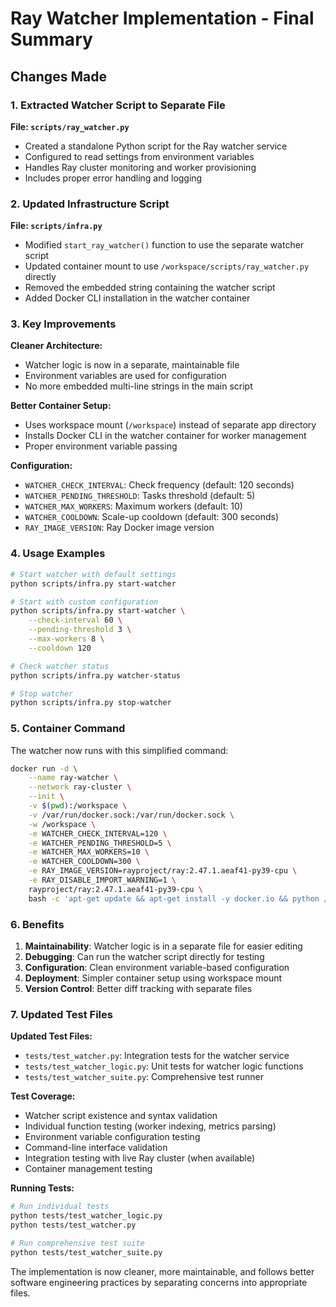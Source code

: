 # Ray Watcher Implementation - Final Summary

## Changes Made

### 1. Extracted Watcher Script to Separate File

**File: `scripts/ray_watcher.py`**
- Created a standalone Python script for the Ray watcher service
- Configured to read settings from environment variables
- Handles Ray cluster monitoring and worker provisioning
- Includes proper error handling and logging

### 2. Updated Infrastructure Script

**File: `scripts/infra.py`**
- Modified `start_ray_watcher()` function to use the separate watcher script
- Updated container mount to use `/workspace/scripts/ray_watcher.py` directly
- Removed the embedded string containing the watcher script
- Added Docker CLI installation in the watcher container

### 3. Key Improvements

**Cleaner Architecture:**
- Watcher logic is now in a separate, maintainable file
- Environment variables are used for configuration
- No more embedded multi-line strings in the main script

**Better Container Setup:**
- Uses workspace mount (`/workspace`) instead of separate app directory
- Installs Docker CLI in the watcher container for worker management
- Proper environment variable passing

**Configuration:**
- `WATCHER_CHECK_INTERVAL`: Check frequency (default: 120 seconds)
- `WATCHER_PENDING_THRESHOLD`: Tasks threshold (default: 5)
- `WATCHER_MAX_WORKERS`: Maximum workers (default: 10)
- `WATCHER_COOLDOWN`: Scale-up cooldown (default: 300 seconds)
- `RAY_IMAGE_VERSION`: Ray Docker image version

### 4. Usage Examples

```bash
# Start watcher with default settings
python scripts/infra.py start-watcher

# Start with custom configuration
python scripts/infra.py start-watcher \
    --check-interval 60 \
    --pending-threshold 3 \
    --max-workers 8 \
    --cooldown 120

# Check watcher status
python scripts/infra.py watcher-status

# Stop watcher
python scripts/infra.py stop-watcher
```

### 5. Container Command

The watcher now runs with this simplified command:
```bash
docker run -d \
    --name ray-watcher \
    --network ray-cluster \
    --init \
    -v $(pwd):/workspace \
    -v /var/run/docker.sock:/var/run/docker.sock \
    -w /workspace \
    -e WATCHER_CHECK_INTERVAL=120 \
    -e WATCHER_PENDING_THRESHOLD=5 \
    -e WATCHER_MAX_WORKERS=10 \
    -e WATCHER_COOLDOWN=300 \
    -e RAY_IMAGE_VERSION=rayproject/ray:2.47.1.aeaf41-py39-cpu \
    -e RAY_DISABLE_IMPORT_WARNING=1 \
    rayproject/ray:2.47.1.aeaf41-py39-cpu \
    bash -c 'apt-get update && apt-get install -y docker.io && python /workspace/scripts/ray_watcher.py'
```

### 6. Benefits

1. **Maintainability**: Watcher logic is in a separate file for easier editing
2. **Debugging**: Can run the watcher script directly for testing
3. **Configuration**: Clean environment variable-based configuration
4. **Deployment**: Simpler container setup using workspace mount
5. **Version Control**: Better diff tracking with separate files

### 7. Updated Test Files

**Updated Test Files:**
- `tests/test_watcher.py`: Integration tests for the watcher service
- `tests/test_watcher_logic.py`: Unit tests for watcher logic functions
- `tests/test_watcher_suite.py`: Comprehensive test runner

**Test Coverage:**
- Watcher script existence and syntax validation
- Individual function testing (worker indexing, metrics parsing)
- Environment variable configuration testing
- Command-line interface validation
- Integration testing with live Ray cluster (when available)
- Container management testing

**Running Tests:**
```bash
# Run individual tests
python tests/test_watcher_logic.py
python tests/test_watcher.py

# Run comprehensive test suite
python tests/test_watcher_suite.py
```

The implementation is now cleaner, more maintainable, and follows better software engineering practices by separating concerns into appropriate files.
